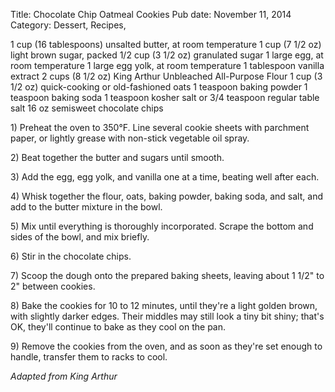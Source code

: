 Title: Chocolate Chip Oatmeal Cookies
Pub date: November 11, 2014
Category: Dessert, Recipes, 

1 cup (16 tablespoons) unsalted butter, at room temperature
1 cup (7 1/2 oz) light brown sugar, packed
1/2 cup (3 1/2 oz) granulated sugar
1 large egg, at room temperature
1 large egg yolk, at room temperature
1 tablespoon vanilla extract
2 cups (8 1/2 oz) King Arthur Unbleached All-Purpose Flour
1 cup (3 1/2 oz) quick-cooking or old-fashioned oats
1 teaspoon baking powder
1 teaspoon baking soda
1 teaspoon kosher salt or 3/4 teaspoon regular table salt
16 oz semisweet chocolate chips
<p id="InstructionSet" class="group"><span id="Instructions">1) Preheat the oven to 350°F. Line several cookie sheets with parchment paper, or lightly grease with non-stick vegetable oil spray.</span></p>
<p id="InstructionSet" class="group"><span id="Instructions">2) Beat together the butter and sugars until smooth.</span></p>
<p id="InstructionSet" class="group"><span id="Instructions">3) Add the egg, egg yolk, and vanilla one at a time, beating well after each.</span></p>
<p id="InstructionSet" class="group"><span id="Instructions">4) Whisk together the flour, oats, baking powder, baking soda, and salt, and add to the butter mixture in the bowl.</span></p>
<p id="InstructionSet" class="group"><span id="Instructions">5) Mix until everything is thoroughly incorporated. Scrape the bottom and sides of the bowl, and mix briefly.</span></p>
<p id="InstructionSet" class="group"><span id="Instructions">6) Stir in the chocolate chips.</span></p>
<p id="InstructionSet" class="group"><span id="Instructions">7) Scoop the dough onto the prepared baking sheets, leaving about 1 1/2" to 2" between cookies.</span></p>
<p id="InstructionSet" class="group"><span id="Instructions">8) Bake the cookies for 10 to 12 minutes, until they're a light golden brown, with slightly darker edges. Their middles may still look a tiny bit shiny; that's OK, they'll continue to bake as they cool on the pan.</span></p>
<p id="InstructionSet" class="group"><span id="Instructions">9) Remove the cookies from the oven, and as soon as they're set enough to handle, transfer them to racks to cool.</span></p>
<p id="InstructionSet" class="group"><span id="Instructions"><em>Adapted from King Arthur</em>
</span></p>